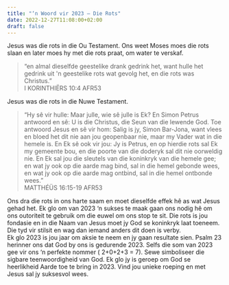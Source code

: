 ```yaml
---
title: "‘n Woord vir 2023 – Die Rots"
date: 2022-12-27T11:08:00+02:00
draft: false
---
```

<html>
 <head></head>
 <body>
  <p>Jesus was die rots in die Ou Testament. Ons weet Moses moes die rots slaan en later moes hy met die rots praat, om water te verskaf.</p>
  <blockquote>
   <p>“en almal dieselfde geestelike drank gedrink het, want hulle het gedrink uit 'n geestelike rots wat gevolg het, en die rots was Christus.”<br>‭‭I KORINTHIËRS‬ ‭10‬:‭4‬ ‭AFR53‬‬‬‬‬‬‬</p>
  </blockquote>
  <p>Jesus was die rots in die Nuwe Testament.</p>
  <blockquote>
   <p>“Hy sê vir hulle: Maar julle, wie sê julle is Ek? En Simon Petrus antwoord en sê: U is die Christus, die Seun van die lewende God. Toe antwoord Jesus en sê vir hom: Salig is jy, Simon Bar-Jona, want vlees en bloed het dit nie aan jou geopenbaar nie, maar my Vader wat in die hemele is. En Ek sê ook vir jou: Jy is Petrus, en op hierdie rots sal Ek my gemeente bou, en die poorte van die doderyk sal dit nie oorweldig nie. En Ek sal jou die sleutels van die koninkryk van die hemele gee; en wat jy ook op die aarde mag bind, sal in die hemel gebonde wees, en wat jy ook op die aarde mag ontbind, sal in die hemel ontbonde wees.”<br>‭‭MATTHÉÜS‬ ‭16‬:‭15‬-‭19‬ ‭AFR53‬‬‬‬‬‬‬‬</p>
  </blockquote>
  <p>Ons dra die rots in ons harte saam en moet dieselfde effek hê as wat Jesus gehad het. Ek glo om van 2023 ‘n sukses te maak gaan ons nodig hê om ons outoriteit te gebruik om die euwel om ons stop te sit. Die rots is jou fondasie en in die Naam van Jesus moet jy God se koninkryk laat toeneem. Die tyd vir stilsit en wag dan iemand anders dit doen is verby.&nbsp;<br>Ek glo 2023 is jou jaar om aksie te neem en jy gaan resultate sien. Psalm 23 herinner ons dat God by ons is gedurende 2023. Selfs die som van 2023 gee vir ons ‘n perfekte nommer ( 2+0+2+3 = 7). Sewe simboliseer die sigbare teenwoordigheid van God. Ek glo jy is geroep om God se heerlikheid Aarde toe te bring in 2023. Vind jou unieke roeping en met Jesus sal jy suksesvol wees.&nbsp;<br>&nbsp;</p>
 </body>
</html>